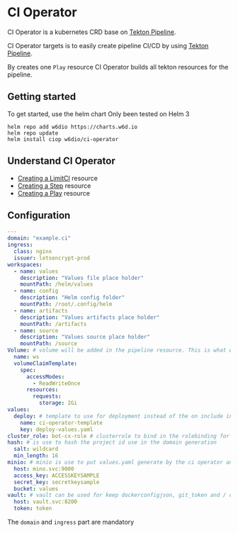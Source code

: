 # CI Operator

CI Operator is a kubernetes CRD base on [Tekton Pipeline](https://github.com/tektoncd/pipeline).

CI Operator targets is to easily create pipeline CI/CD by using [Tekton Pipeline](https://github.com/tektoncd/pipeline).

By creates one `Play` resource CI Operator builds all tekton resources for the pipeline.

## Getting started

To get started, use the helm chart 
Only been tested on Helm 3

```
helm repo add w6dio https://charts.w6d.io
helm repo update
helm install ciop w6dio/ci-operator
```

## Understand CI Operator

- [Creating a LimitCI](limitci.md) resource
- [Creating a Step](steps.md) resource
- [Creating a Play](play.md) resource

## Configuration

```yaml
---
domain: "example.ci"
ingress:
  class: nginx
  issuer: letsencrypt-prod
workspaces:
  - name: values
    description: "Values file place holder"
    mountPath: /helm/values
  - name: config
    description: "Helm config folder"
    mountPath: /root/.config/helm
  - name: artifacts
    description: "Values artifacts place holder"
    mountPath: /artifacts
  - name: source
    description: "Values source place holder"
    mountPath: /source
Volume: # volume will be added in the pipeline resource. This is what will be used for workspaces
  name: ws
  volumeClaimTemplate:
    spec:
      accessModes:
        - ReadWriteOnce
      resources:
        requests:
          storage: 2Gi
values:
  deploy: # template to use for deployment instead of the on include in the code
    name: ci-operator-template
    key: deploy-values.yaml
cluster_role: bot-cx-role # clusterrole to bind in the rolebinding for pipeline and deployment
hash: # is use to hash the project id use in the domain generation
  salt: wildcard
  min_length: 16
minio: # minio is use to put values.yaml generate by the ci operator and use for deployment
  host: mino.svc:9000
  access_key: ACCESSKEYSAMPLE
  secret_key: secretkeysample
  bucket: values
vault: # vault can be used for keep dockerconfigjson, git_token and / or kubeconfig those elements can be set in the play resource in the secret part
  host: vault.svc:8200
  token: token
```

The `domain` and `ingress` part are mandatory

